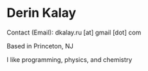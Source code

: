 # Derin Kalay
Contact (Email): dkalay.ru [at] gmail [dot] com

Based in Princeton, NJ

I like programming, physics, and chemistry

